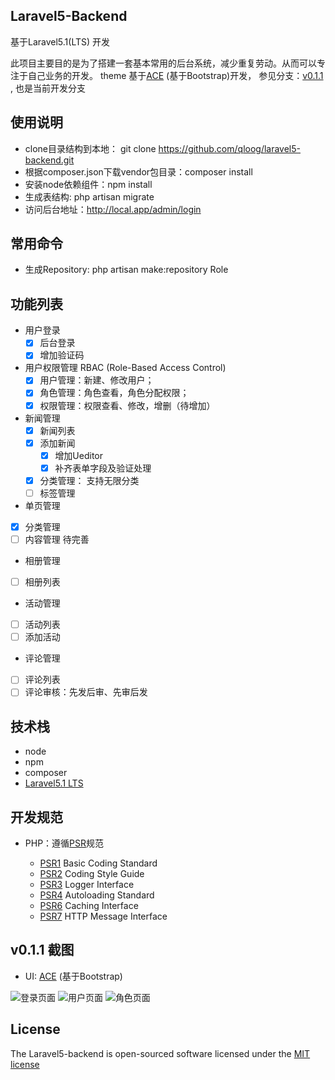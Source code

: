 ## Laravel5-Backend

基于Laravel5.1(LTS) 开发  

此项目主要目的是为了搭建一套基本常用的后台系统，减少重复劳动。从而可以专注于自己业务的开发。
theme 基于[ACE](http://responsiweb.com/themes/preview/ace/1.3.3/) (基于Bootstrap)开发，
参见分支：[v0.1.1](#v011-截图) , 也是当前开发分支

## 使用说明

* clone目录结构到本地： git clone https://github.com/qloog/laravel5-backend.git
* 根据composer.json下载vendor包目录：composer install
* 安装node依赖组件：npm install
* 生成表结构: php artisan migrate
* 访问后台地址：http://local.app/admin/login

## 常用命令

* 生成Repository: php artisan make:repository Role

## 功能列表

 - 用户登录
    * [x] 后台登录
    * [x] 增加验证码

 - 用户权限管理 RBAC (Role-Based Access Control)
   * [x] 用户管理：新建、修改用户；
   * [x] 角色管理：角色查看，角色分配权限；
   * [x] 权限管理：权限查看、修改，增删（待增加）

 - 新闻管理
   * [x] 新闻列表
   * [x] 添加新闻
       - [x] 增加Ueditor
       - [x] 补齐表单字段及验证处理
   * [x] 分类管理： 支持无限分类    
   * [ ] 标签管理

 - 单页管理
  * [x] 分类管理
  * [ ] 内容管理   待完善

 - 相册管理
  * [ ] 相册列表

 - 活动管理
  * [ ] 活动列表  
  * [ ] 添加活动

 - 评论管理
  * [ ] 评论列表
  * [ ] 评论审核：先发后审、先审后发

## 技术栈

 * node
 * npm 
 * composer
 * [Laravel5.1 LTS](https://github.com/laravel/laravel)

## 开发规范

 * PHP：遵循[PSR](http://www.php-fig.org/psr/)规范
 
   - [PSR1](http://www.php-fig.org/psr/psr-1/) Basic Coding Standard
   - [PSR2](http://www.php-fig.org/psr/psr-2/) Coding Style Guide
   - [PSR3](http://www.php-fig.org/psr/psr-3/) Logger Interface
   - [PSR4](http://www.php-fig.org/psr/psr-4/) Autoloading Standard
   - [PSR6](http://www.php-fig.org/psr/psr-6/) Caching Interface
   - [PSR7](http://www.php-fig.org/psr/psr-7/) HTTP Message Interface

 
## v0.1.1 截图

* UI: [ACE](http://responsiweb.com/themes/preview/ace/1.3.3/) (基于Bootstrap)

![登录页面](http://www.lnmp100.com/static/uploads/2016/01/login-page.png)
![用户页面](http://www.lnmp100.com/static/uploads/2016/01/user-page.png)
![角色页面](http://www.lnmp100.com/static/uploads/2016/01/role-page.png)

## License

The Laravel5-backend is open-sourced software licensed under the [MIT license](http://opensource.org/licenses/MIT)
